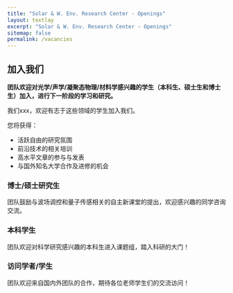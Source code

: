 ```yaml
---
title: "Solar & W. Env. Research Center - Openings"
layout: textlay
excerpt: "Solar & W. Env. Research Center - Openings"
sitemap: false
permalink: /vacancies
---
```


## 加入我们

**团队欢迎对光学/声学/凝聚态物理/材料学感兴趣的学生（本科生、硕士生和博士生）加入，进行下一阶段的学习和研究。**

<!-- We are  looking for new group members with passion, talent, and grit! -->
我们xxx，欢迎有志于这些领域的学生加入我们。


您将获得：
- 活跃自由的研究氛围
- 前沿技术的相关培训
- 高水平文章的参与与发表
- 与国外知名大学合作及进修的机会


<!-- You will have the chance to work on the grand challenges of condensed matter physics, often at the interface of instrumental design and new physics. You will be involved in determining the important and interesting questions, creating and improving instrumental setups, performing measurements, and making discoveries. -->

<!-- ### Past open positions

You find the past job openings here:
[Opening 1]({{ site.baseurl }}/downloads/GeneralPostdoc_2019_v01.pdf),
[Opening 2]({{ site.baseurl }}/downloads/PPMS_PhD_2019_v01.pdf),
[Opening 3]({{ site.baseurl }}/downloads/PD.pdf),
[Opening 4]({{ site.baseurl }}/downloads/PHD1.pdf),
[Opening 5]({{ site.baseurl }}/downloads/PHD2.pdf). -->

### 博士/硕士研究生

团队鼓励与波场调控和量子传感相关的自主新课堂的提出，欢迎感兴趣的同学咨询交流。
<!-- If you are interested in working with us as a PhD student or postdoc, please send me an [email](mailto:milan.allan@gmail.com). State briefly why you are interested and attach a CV, including information about the grades you had as an undergraduate. No need for a separate cover letter or certificates. **Important**: please insert _"Application PhD"_ or _"Application Postdoc"_ in the subject line. If you are applying to a specific advertisement, note this in your email.

We especially welcome postdocs with fellowships. I'd be happy to support you, also after you apply to our group. Take a look at the [veni fellowship](https://www.nwo.nl/en/calls/nwo-talent-programme-veni-science-domain) or the Marie Curie fellowship (currently closed, next deadline probably Fall 2021, [here is last years call]({{ site.baseurl }}/downloads/h2020-wp1820-msca_en.pdf)). In many country, there are also fellowships available for outdoing postdocs.** -->


### 本科学生
团队欢迎对科学研究感兴趣的本科生进入课题组，踏入科研的大门！

### 访问学者/学生
团队欢迎来自国内外团队的合作，期待各位老师学生们的交流访问！

<!-- 
<figure>
<img src="{{ site.url }}{{ site.baseurl }}/images/picpic/Gallery/DSC_0696.jpg" width="95%">
</figure> -->
